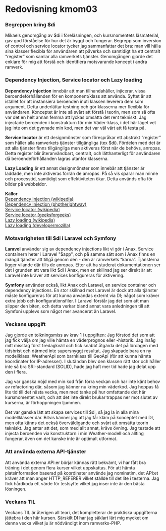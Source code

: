 ---
---
Redovisning kmom03
=========================

<h3>Begreppen kring $di</h3>

Mikaels genomgång av $di i föreläsningen, och kursmomentets läsmaterial, gav god förståelse för hur det är byggt och fungerar. Begrepp som inversion of control och service locator tycker jag sammanfattar det bra: man vill hålla sina klasser flexibla för användaren att påverka och samtidigt ha ett centralt “register” som samlar alla ramverkets tjänster. Genomgången gjorde det enklare för mig att förstå och identifiera motsvarande koncept i andra ramverk.

<h3>Dependency Injection, Service locator och Lazy loading</h3>

<b>Dependency injection</b> innebär att man tillhandahåller, injicerar, vissa beroendeförhållanden för en komponent/klass att använda. Syftet är att istället för att instansiera beroenden inuti klassen leverera dem som argument. Detta underlättar testning och gör klasserna mer flexibla för användaren. Konceptet är inte så svårt att förstå i teorin, men som så ofta var det en helt annan femma att lyckas omsätta det rent tekniskt. Jag injectade beroenden i konstrukturn för min Väder-klass, i det här läget vet jag inte om det gynnade min kod, men det var väl värt att få testa på.

<b>Service locator</b> är ett designmönster som förespråkar ett abstrakt “register” som håller alla ramverkets tjänster tillgängliga (tex $di). Fördelen med det är att alla tjänster finns tillgängliga men aktiveras först när de behövs, anropas. Detta register blir återanvändbart, centralt, och lätthanterligt för användaren då beroendeförhållanden lagras utanför klasserna.

<b>Lazy Loading</b> är ett annat designmönster som innebär att tjänster är laddade, men inte aktiveras förrän de anropas. På så vis sparar man minne och processtid, samtidigt som effektiviteten ökar. Detta används ofta för bilder på webbsidor.

<b>Källor</b><br>
[Dependency Injection (wikipedia)](https://en.wikipedia.org/wiki/Dependency_injection)<br>
[Dependency Injection (phptherightway)](https://phptherightway.com/#dependency_injection)<br>
[Service locator (wikipedia)](https://en.wikipedia.org/wiki/Service_locator_pattern)<br>
[Service locator (geeksforgeeks)](https://www.geeksforgeeks.org/service-locator-pattern/)<br>
[Lazy loading (wikipedia)](https://en.wikipedia.org/wiki/Lazy_loading)<br>
[Lazy loading (developermozilla)](https://developer.mozilla.org/en-US/docs/Web/Performance/Lazy_loading)

<h3>Motsvarigheten till $di i Laravel och Symfony</h3>

<b>Laravel</b> använder sig av dependency injections likt vi gör i Anax. Service containern heter i Laravel "$app", och på samma sätt som i Anax finns en mängd tjänster att tillgå genom den - den är ramverkets “kärna”. Tjänsterna ligger vilande där tills de anropas. Efter att ha studerat dokumentationen ser det i grunden att vara likt $di i Anax, men en skillnad jag ser direkt är att Laravel inte kräver att services konfigureras för aktivering.

<b>Symfony</b> använder också, likt Anax och Laravel, en service container och dependency injections. En stor skillnad mot Laravel är dock att alla tjänster måste konfigureras för att kunna användas externt via DI; något som kräver extra jobb och konfigurationsfiler. I Laravel förstår jag det som att man slipper den biten, och detta verkar bland annat vara anledningen till att Symfoni upplevs som något mer avancerat än Laravel.

<h3>Veckans uppgift</h3>

Jag gjorde en tolkningsmiss av krav 1 i uppgiften: Jag förstod det som att jag fick välja om jag ville hämta en väderprognos eller -historik. Jag insåg mitt misstag först fredagkväll och fick snabbt åtgärda det på lördagen med tidsbrist och därmed inte supersnyggt resultat. Jag skapade bara en ny modellklass: WeatherApi som barnklass till GeoApi (för att kunna hämta koordinater för IP-adresser). I slutändan blev den klassen rätt stor och håller inte så bra SRI-standard (SOLID), hade jag haft mer tid hade jag delat upp den i flera.

Jag var ganska nöjd med min kod från förra veckan och har inte känt behov av refactoring där, såsom jag känner nu kring min väderkod. Jag hoppas få lite tid till det nästa vecka, men med tanke på hur omfattande det här kursmomentet varit, och att det inte direkt brukar trappas ner mot slutet av kurserna, är förhoppningen ljummen.

Det var ganska lätt att skapa services till $di, så jag la in alla mina modellklasser där. Bitvis känner jag att jag får kläm på konceptet med DI, men ofta känns det också överväldigande och svårt att omsätta teorin tekniskt. Jag antar att det, som med allt annat, krävs övning. Jag testade att injecta beroenden via konstruktorn i min Weather-modell och allting fungerar, även om det kanske inte är optimalt utformat.

<h3>Att använda externa API-tjänster</h3>
Att använda externa API:er börjar kännas rätt bekvämt, vi har fått bra träning i det genom flera kurser vilket uppskattas. För att hämta platsinformation baserad på koordinater använde jag nominatim, det API:et kräver att man anger HTTP_REFERER vilket ställde till det lite i testerna. Jag fick hårdkoda ett värde för testsyfte vilket jag inser inte är den bästa lösningen.

<h3>Veckans TIL</h3>
Veckans TIL är återigen all teori, det kompletterar de praktiska uppgifterna jättebra i den här kursen. Särskilt DI har jag såklart lärt mig mycket om denna vecka vilket ju är nödvändigt inom ramverks-PHP.  
